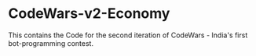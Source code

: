 # CodeWars-v2-Economy
This contains the Code for the second iteration of CodeWars - India's first bot-programming contest.

